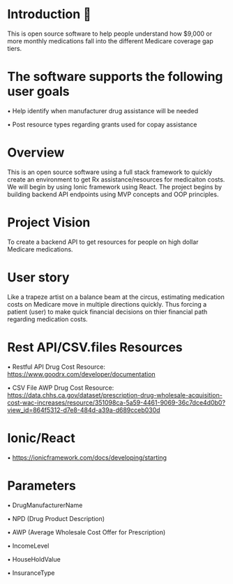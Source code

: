 # Introduction 🏥 
This is open source software to help people understand how $9,000 or more monthly medications fall into the different Medicare coverage gap tiers.  

# The software supports the following user goals
•	Help identify when manufacturer drug assistance will be needed

•	Post resource types regarding grants used for copay assistance 

# Overview 
This is an open source software using a full stack framework to quickly create an environment to get Rx assistance/resources for medicaiton costs. We will begin by using Ionic framework using React. The project begins by building backend API endpoints using MVP concepts and OOP principles. 

# Project Vision  
To create a backend API to get resources for people on high dollar Medicare medications.

# User story
Like a trapeze artist on a balance beam at the circus, estimating medication costs on Medicare move in multiple directions quickly. Thus forcing a patient (user) to make quick financial decisions on thier financial path regarding medication costs.  

# Rest API/CSV.files Resources

• Restful API Drug Cost Resource: https://www.goodrx.com/developer/documentation

• CSV File AWP Drug Cost Resource: https://data.chhs.ca.gov/dataset/prescription-drug-wholesale-acquisition-cost-wac-increases/resource/351098ca-5a59-4461-9069-36c7dce4d0b0?view_id=864f5312-d7e8-484d-a39a-d689cceb030d

# Ionic/React

• https://ionicframework.com/docs/developing/starting

# Parameters

• DrugManufacturerName

• NPD (Drug Product Description)

• AWP (Average Wholesale Cost Offer for Prescription)

• IncomeLevel

• HouseHoldValue

• InsuranceType
